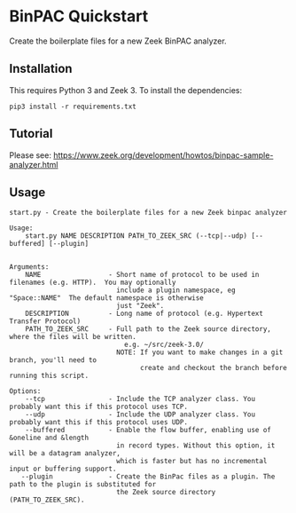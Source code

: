 # BinPAC Quickstart

Create the boilerplate files for a new Zeek BinPAC analyzer.

## Installation

This requires Python 3 and Zeek 3. To install the dependencies:

`pip3 install -r requirements.txt`

## Tutorial

Please see: https://www.zeek.org/development/howtos/binpac-sample-analyzer.html

## Usage

```
start.py - Create the boilerplate files for a new Zeek binpac analyzer

Usage:
    start.py NAME DESCRIPTION PATH_TO_ZEEK_SRC (--tcp|--udp) [--buffered] [--plugin]


Arguments:
    NAME                 - Short name of protocol to be used in filenames (e.g. HTTP).  You may optionally
                           include a plugin namespace, eg "Space::NAME"  The default namespace is otherwise
                           just "Zeek".
    DESCRIPTION          - Long name of protocol (e.g. Hypertext Transfer Protocol)
    PATH_TO_ZEEK_SRC     - Full path to the Zeek source directory, where the files will be written.
                             e.g. ~/src/zeek-3.0/
                           NOTE: If you want to make changes in a git branch, you'll need to
                                 create and checkout the branch before running this script.

Options:
    --tcp                - Include the TCP analyzer class. You probably want this if this protocol uses TCP.
    --udp                - Include the UDP analyzer class. You probably want this if this protocol uses UDP.
    --buffered           - Enable the flow buffer, enabling use of &oneline and &length
                           in record types. Without this option, it will be a datagram analyzer,
                           which is faster but has no incremental input or buffering support.
   --plugin              - Create the BinPac files as a plugin. The path to the plugin is substituted for
                           the Zeek source directory (PATH_TO_ZEEK_SRC).
```

